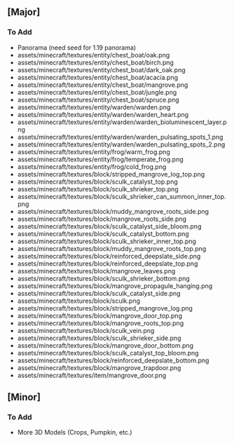 ## [Major]
### To Add
- Panorama (need seed for 1.19 panorama)
- assets/minecraft/textures/entity/chest_boat/oak.png
- assets/minecraft/textures/entity/chest_boat/birch.png
- assets/minecraft/textures/entity/chest_boat/dark_oak.png
- assets/minecraft/textures/entity/chest_boat/acacia.png
- assets/minecraft/textures/entity/chest_boat/mangrove.png
- assets/minecraft/textures/entity/chest_boat/jungle.png
- assets/minecraft/textures/entity/chest_boat/spruce.png
- assets/minecraft/textures/entity/warden/warden.png
- assets/minecraft/textures/entity/warden/warden_heart.png
- assets/minecraft/textures/entity/warden/warden_bioluminescent_layer.png
- assets/minecraft/textures/entity/warden/warden_pulsating_spots_1.png
- assets/minecraft/textures/entity/warden/warden_pulsating_spots_2.png
- assets/minecraft/textures/entity/frog/warm_frog.png
- assets/minecraft/textures/entity/frog/temperate_frog.png
- assets/minecraft/textures/entity/frog/cold_frog.png
- assets/minecraft/textures/block/stripped_mangrove_log_top.png
- assets/minecraft/textures/block/sculk_catalyst_top.png
- assets/minecraft/textures/block/sculk_shrieker_top.png
- assets/minecraft/textures/block/sculk_shrieker_can_summon_inner_top.png
- assets/minecraft/textures/block/muddy_mangrove_roots_side.png
- assets/minecraft/textures/block/mangrove_roots_side.png
- assets/minecraft/textures/block/sculk_catalyst_side_bloom.png
- assets/minecraft/textures/block/sculk_catalyst_bottom.png
- assets/minecraft/textures/block/sculk_shrieker_inner_top.png
- assets/minecraft/textures/block/muddy_mangrove_roots_top.png
- assets/minecraft/textures/block/reinforced_deepslate_side.png
- assets/minecraft/textures/block/reinforced_deepslate_top.png
- assets/minecraft/textures/block/mangrove_leaves.png
- assets/minecraft/textures/block/sculk_shrieker_bottom.png
- assets/minecraft/textures/block/mangrove_propagule_hanging.png
- assets/minecraft/textures/block/sculk_catalyst_side.png
- assets/minecraft/textures/block/sculk.png
- assets/minecraft/textures/block/stripped_mangrove_log.png
- assets/minecraft/textures/block/mangrove_door_top.png
- assets/minecraft/textures/block/mangrove_roots_top.png
- assets/minecraft/textures/block/sculk_vein.png
- assets/minecraft/textures/block/sculk_shrieker_side.png
- assets/minecraft/textures/block/mangrove_door_bottom.png
- assets/minecraft/textures/block/sculk_catalyst_top_bloom.png
- assets/minecraft/textures/block/reinforced_deepslate_bottom.png
- assets/minecraft/textures/block/mangrove_trapdoor.png
- assets/minecraft/textures/item/mangrove_door.png

## [Minor]
### To Add
- More 3D Models (Crops, Pumpkin, etc.)
